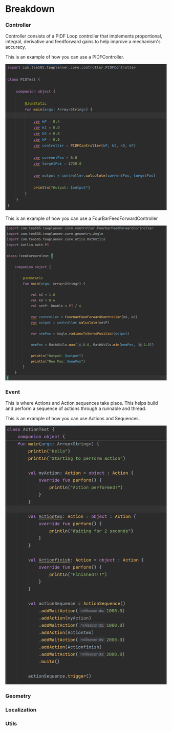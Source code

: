 # Breakdown

### Controller
Controller consists of a PIDF Loop controller that implements proportional, integral, derivative and feedforward gains to help improve a mechanism's accuracy.

This is an example of how you can use a PIDFController.

![img.png](../../../../../resources/img.png)

This is an example of how you can use a FourBarFeedForwardController

![img.png](../../../../../resources/ff.png)

### Event
This is where Actions and Action sequences take place. This helps build and perform a sequence of actions through a runnable and thread.

This is an example of how you can use Actions and Sequences.

![img.png](../../../../../resources/action.png)

### Geometry

### Localization

### Utils

